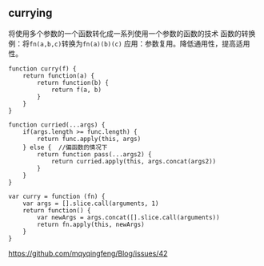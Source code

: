 ## currying
将使用多个参数的一个函数转化成一系列使用一个参数的函数的技术
函数的转换 例：将`fn(a,b,c)`转换为`fn(a)(b)(c)`
应用：参数复用。降低通用性，提高适用性。

```
function curry(f) {
    return function(a) {
        return function(b) {
            return f(a, b)
        }
    }
}
```
```
function curried(...args) {
    if(args.length >= func.length) {
        return func.apply(this, args)
    } else {  //偏函数的情况下
        return function pass(...args2) {
            return curried.apply(this, args.concat(args2))
        }
    }
}
```


```
var curry = function (fn) {
    var args = [].slice.call(arguments, 1)
    return function() {
        var newArgs = args.concat([].slice.call(arguments))
        return fn.apply(this, newArgs)
    }
}
```

https://github.com/mqyqingfeng/Blog/issues/42 